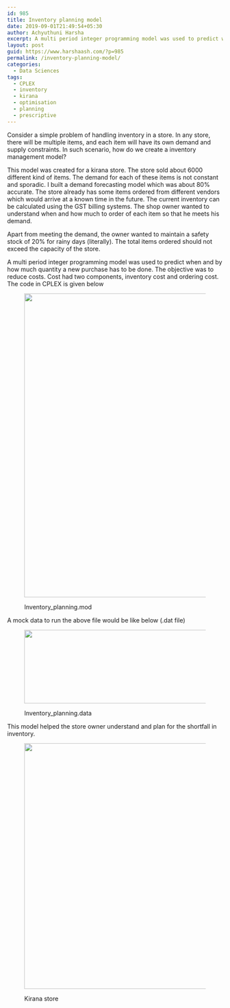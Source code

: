 ```yaml
---
id: 985
title: Inventory planning model
date: 2019-09-01T21:49:54+05:30
author: Achyuthuni Harsha
excerpt: A multi period integer programming model was used to predict when and by how much quantity a new purchase has to be done in a Kirana store.
layout: post
guid: https://www.harshaash.com/?p=985
permalink: /inventory-planning-model/
categories:
  - Data Sciences
tags:
  - CPLEX
  - inventory
  - kirana
  - optimisation
  - planning
  - prescriptive
---
```

 

Consider a simple problem of handling inventory in a store. In any store, there will be multiple items, and each item will have its own demand and supply constraints. In such scenario, how do we create a inventory management model?

This model was created for a kirana store. The store sold about 6000 different kind of items. The demand for each of these items is not constant and sporadic. I built a demand forecasting model which was about 80% accurate. The store already has some items ordered from different vendors which would arrive at a known time in the future. The current inventory can be calculated using the GST billing systems. The shop owner wanted to understand when and how much to order of each item so that he meets his demand.

Apart from meeting the demand, the owner wanted to maintain a safety stock of 20% for rainy days (literally). The total items ordered should not exceed the capacity of the store.

A multi period integer programming model was used to predict when and by how much quantity a new purchase has to be done. The objective was to reduce costs. Cost had two components, inventory cost and ordering cost. The code in CPLEX is given below <figure class="wp-block-image">

<img loading="lazy" width="1040" height="710" src="https://i1.wp.com/www.harshaash.website/wp-content/uploads/2019/09/image.png?fit=640%2C437&ssl=1" alt="" class="wp-image-989" srcset="https://www.harshaash.com/wp-content/uploads/2019/09/image.png 1040w, https://www.harshaash.com/wp-content/uploads/2019/09/image-300x205.png 300w, https://www.harshaash.com/wp-content/uploads/2019/09/image-768x524.png 768w, https://www.harshaash.com/wp-content/uploads/2019/09/image-1024x699.png 1024w" sizes="(max-width: 1040px) 100vw, 1040px" /> <figcaption> Inventory_planning.mod</figcaption></figure> 

A mock data to run the above file would be like below (.dat file)<figure class="wp-block-image">

<img loading="lazy" width="881" height="172" src="https://www.harshaash.com/wp-content/uploads/2019/09/image-2.png" alt="" class="wp-image-991" srcset="https://www.harshaash.com/wp-content/uploads/2019/09/image-2.png 881w, https://www.harshaash.com/wp-content/uploads/2019/09/image-2-300x59.png 300w, https://www.harshaash.com/wp-content/uploads/2019/09/image-2-768x150.png 768w" sizes="(max-width: 881px) 100vw, 881px" /> <figcaption>Inventory_planning.data</figcaption></figure> 

This model helped the store owner understand and plan for the shortfall in inventory.<figure class="wp-block-image">

<img loading="lazy" width="768" height="574" src="https://www.harshaash.com/wp-content/uploads/2019/09/kirana-store-768x574.jpg" alt="" class="wp-image-992" srcset="https://www.harshaash.com/wp-content/uploads/2019/09/kirana-store-768x574.jpg 768w, https://www.harshaash.com/wp-content/uploads/2019/09/kirana-store-768x574-300x224.jpg 300w" sizes="(max-width: 768px) 100vw, 768px" /> <figcaption>Kirana store</figcaption></figure>